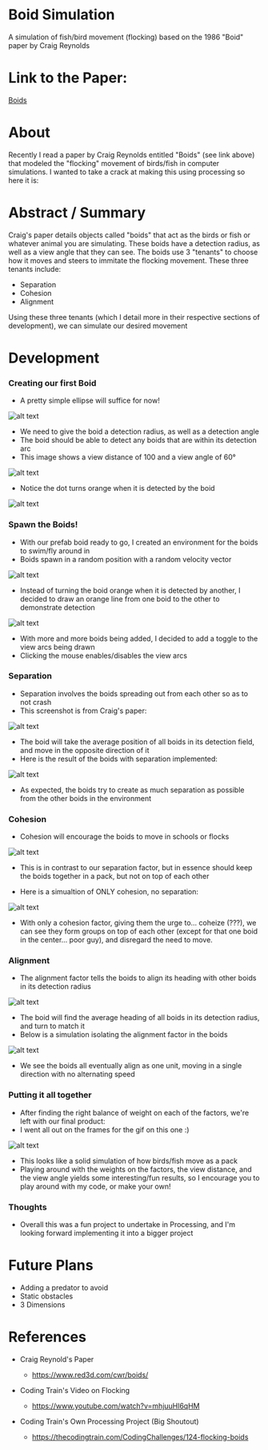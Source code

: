 # Boid Simulation
  A simulation of fish/bird movement (flocking) based on the 1986 "Boid" paper by Craig Reynolds
  
# Link to the Paper:
  [Boids](https://www.red3d.com/cwr/boids/)

# About
  Recently I read a paper by Craig Reynolds entitled "Boids" (see link above) that modeled the "flocking" movement of birds/fish in computer simulations.
  I wanted to take a crack at making this using processing so here it is:
  
# Abstract / Summary
  Craig's paper details objects called "boids" that act as the birds or fish or whatever animal you are simulating.
  These boids have a detection radius, as well as a view angle that they can see.
  The boids use 3 "tenants" to choose how it moves and steers to immitate the flocking movement.
  These three tenants include:
  - Separation
  - Cohesion
  - Alignment
  
  Using these three tenants (which I detail more in their respective sections of development), we can simulate our desired movement
  
 # Development
 
 ### Creating our first Boid
  - A pretty simple ellipse will suffice for now!
  
  ![alt text](https://i.imgur.com/lGzReKR.png "A Single Boid")
  
  - We need to give the boid a detection radius, as well as a detection angle
  - The boid should be able to detect any boids that are within its detection arc
  - This image shows a view distance of 100 and a view angle of 60°
  
  ![alt text](https://i.imgur.com/tvErxtZ.png "Boid Detection Radius")
  
  - Notice the dot turns orange when it is detected by the boid
  
  ![alt text](https://i.imgur.com/hAZ1ZSu.gif "Boid Detecting a Dot")
  
### Spawn the Boids!
  - With our prefab boid ready to go, I created an environment for the boids to swim/fly around in
  - Boids spawn in a random position with a random velocity vector
  
  ![alt text](https://i.imgur.com/ZzczdEV.gif "Boid Spawning")
  
  - Instead of turning the boid orange when it is detected by another, I decided to draw an orange line from one boid to the other to demonstrate detection
  
  ![alt text](https://i.imgur.com/95w6EOg.gif "Boid Line Detection")
  
  - With more and more boids being added, I decided to add a toggle to the view arcs being drawn
  - Clicking the mouse enables/disables the view arcs
  
### Separation
  - Separation involves the boids spreading out from each other so as to not crash
  - This screenshot is from Craig's paper:
  
  ![alt text](https://i.imgur.com/rK5uwke.png "Paper Separation")
  
  - The boid will take the average position of all boids in its detection field, and move in the opposite direction of it
  - Here is the result of the boids with separation implemented:
  
  ![alt text](https://i.imgur.com/qa1yBUN.gif "Separation")
  
  - As expected, the boids try to create as much separation as possible from the other boids in the environment
  
### Cohesion
  - Cohesion will encourage the boids to move in schools or flocks
  
  ![alt text](https://i.imgur.com/zoCTgTR.png "Cohesion Paper")
  
  - This is in contrast to our separation factor, but in essence should keep the boids together in a pack, but not on top of each other
  
  - Here is a simualtion of ONLY cohesion, no separation:
  
  ![alt text](https://i.imgur.com/dj7HdpP.gif "Cohesion")
  
  - With only a cohesion factor, giving them the urge to... coheize (???), we can see they form groups on top of each other (except for that one boid in the center... poor guy), and disregard the need to move.
  
### Alignment
  - The alignment factor tells the boids to align its heading with other boids in its detection radius
  
  ![alt text](https://i.imgur.com/8qDOa86.png "Alignment Paper")
  
  - The boid will find the average heading of all boids in its detection radius, and turn to match it
  - Below is a simulation isolating the alignment factor in the boids
  
  ![alt text](https://i.imgur.com/EVu2wtG.gif "Alignment")
  
  - We see the boids all eventually align as one unit, moving in a single direction with no alternating speed
  
### Putting it all together
  - After finding the right balance of weight on each of the factors, we're left with our final product:
  - I went all out on the frames for the gif on this one :)
  
  ![alt text](https://i.imgur.com/mY5fymO.gif "Final Product")
  
  - This looks like a solid simulation of how birds/fish move as a pack
  - Playing around with the weights on the factors, the view distance, and the view angle yields some interesting/fun results, so I encourage you to play around with my code, or make your own!
  
### Thoughts
  - Overall this was a fun project to undertake in Processing, and I'm looking forward implementing it into a bigger project
  
# Future Plans
  - Adding a predator to avoid
  - Static obstacles
  - 3 Dimensions
  
# References
  - Craig Reynold's Paper
    - https://www.red3d.com/cwr/boids/
    
  - Coding Train's Video on Flocking
    - https://www.youtube.com/watch?v=mhjuuHl6qHM
    
  - Coding Train's Own Processing Project (Big Shoutout)
    - https://thecodingtrain.com/CodingChallenges/124-flocking-boids
  
  
